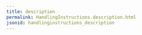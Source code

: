 ```yaml
---
title: description
permalink: HandlingInstructions.description.html
jsonid: handlinginstructions_description
---
```

